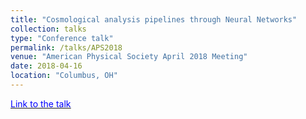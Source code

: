 ```yaml
---
title: "Cosmological analysis pipelines through Neural Networks"
collection: talks
type: "Conference talk"
permalink: /talks/APS2018
venue: "American Physical Society April 2018 Meeting"
date: 2018-04-16
location: "Columbus, OH"
---
```


[<u><span style="color:blue"> Link to the talk </span></u>](http://meetings.aps.org/Meeting/APR18/Session/U15.4)

